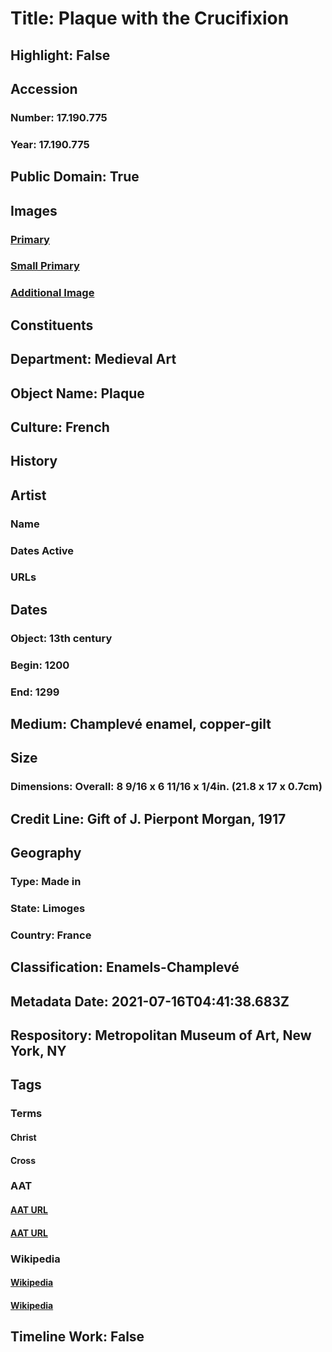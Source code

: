 # Title: Plaque with the Crucifixion
## Highlight: False
## Accession
### Number: 17.190.775
### Year: 17.190.775
## Public Domain: True
## Images
### [Primary](https://images.metmuseum.org/CRDImages/md/original/DP169721.jpg)
### [Small Primary](https://images.metmuseum.org/CRDImages/md/web-large/DP169721.jpg)
### [Additional Image](https://images.metmuseum.org/CRDImages/md/original/sf17-190-775d1.jpg)
## Constituents
## Department: Medieval Art
## Object Name: Plaque
## Culture: French
## History
## Artist
### Name
### Dates Active
### URLs
## Dates
### Object: 13th century
### Begin: 1200
### End: 1299
## Medium: Champlevé enamel, copper-gilt
## Size
### Dimensions: Overall: 8 9/16 x 6 11/16 x 1/4in. (21.8 x 17 x 0.7cm)
## Credit Line: Gift of J. Pierpont Morgan, 1917
## Geography
### Type: Made in
### State: Limoges
### Country: France
## Classification: Enamels-Champlevé
## Metadata Date: 2021-07-16T04:41:38.683Z
## Respository: Metropolitan Museum of Art, New York, NY
## Tags
### Terms
#### Christ
#### Cross
### AAT
#### [AAT URL](http://vocab.getty.edu/page/ia/901000087)
#### [AAT URL](http://vocab.getty.edu/page/aat/300235443)
### Wikipedia
#### [Wikipedia]()
#### [Wikipedia]()
## Timeline Work: False